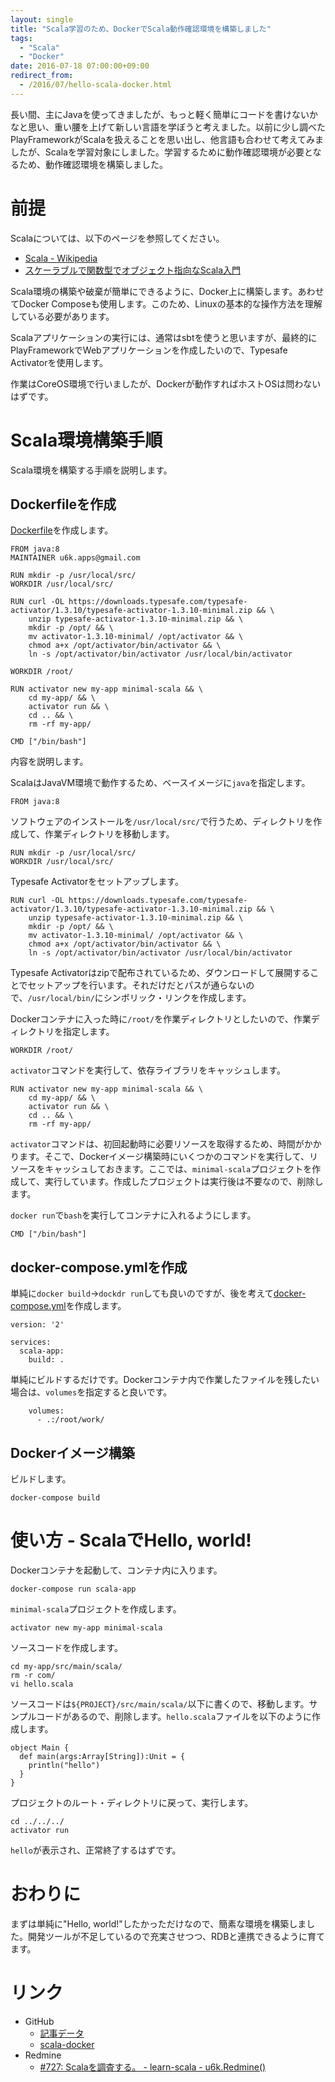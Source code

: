 ```yaml
---
layout: single
title: "Scala学習のため、DockerでScala動作確認環境を構築しました"
tags:
  - "Scala"
  - "Docker"
date: 2016-07-18 07:00:00+09:00
redirect_from:
  - /2016/07/hello-scala-docker.html
---
```


長い間、主にJavaを使ってきましたが、もっと軽く簡単にコードを書けないかなと思い、重い腰を上げて新しい言語を学ぼうと考えました。以前に少し調べたPlayFrameworkがScalaを扱えることを思い出し、他言語も合わせて考えてみましたが、Scalaを学習対象にしました。学習するために動作確認環境が必要となるため、動作確認環境を構築しました。

<!-- more -->

# 前提

Scalaについては、以下のページを参照してください。

* [Scala - Wikipedia](https://ja.wikipedia.org/wiki/Scala)
* [スケーラブルで関数型でオブジェクト指向なScala入門](http://www.atmarkit.co.jp/fjava/index/index_scala.html)

Scala環境の構築や破棄が簡単にできるように、Docker上に構築します。あわせてDocker Composeも使用します。このため、Linuxの基本的な操作方法を理解している必要があります。

Scalaアプリケーションの実行には、通常はsbtを使うと思いますが、最終的にPlayFrameworkでWebアプリケーションを作成したいので、Typesafe Activatorを使用します。

作業はCoreOS環境で行いましたが、Dockerが動作すればホストOSは問わないはずです。

# Scala環境構築手順

Scala環境を構築する手順を説明します。

## Dockerfileを作成

[Dockerfile](https://github.com/u6k/scala-docker/blob/v1.0.0/Dockerfile)を作成します。

```
FROM java:8
MAINTAINER u6k.apps@gmail.com

RUN mkdir -p /usr/local/src/
WORKDIR /usr/local/src/

RUN curl -OL https://downloads.typesafe.com/typesafe-activator/1.3.10/typesafe-activator-1.3.10-minimal.zip && \
    unzip typesafe-activator-1.3.10-minimal.zip && \
    mkdir -p /opt/ && \
    mv activator-1.3.10-minimal/ /opt/activator && \
    chmod a+x /opt/activator/bin/activator && \
    ln -s /opt/activator/bin/activator /usr/local/bin/activator

WORKDIR /root/

RUN activator new my-app minimal-scala && \
    cd my-app/ && \
    activator run && \
    cd .. && \
    rm -rf my-app/

CMD ["/bin/bash"]
```

内容を説明します。

ScalaはJavaVM環境で動作するため、ベースイメージに`java`を指定します。

```
FROM java:8
```

ソフトウェアのインストールを`/usr/local/src/`で行うため、ディレクトリを作成して、作業ディレクトリを移動します。

```
RUN mkdir -p /usr/local/src/
WORKDIR /usr/local/src/
```

Typesafe Activatorをセットアップします。

```
RUN curl -OL https://downloads.typesafe.com/typesafe-activator/1.3.10/typesafe-activator-1.3.10-minimal.zip && \
    unzip typesafe-activator-1.3.10-minimal.zip && \
    mkdir -p /opt/ && \
    mv activator-1.3.10-minimal/ /opt/activator && \
    chmod a+x /opt/activator/bin/activator && \
    ln -s /opt/activator/bin/activator /usr/local/bin/activator
```

Typesafe Activatorはzipで配布されているため、ダウンロードして展開することでセットアップを行います。それだけだとパスが通らないので、`/usr/local/bin/`にシンボリック・リンクを作成します。

Dockerコンテナに入った時に`/root/`を作業ディレクトリとしたいので、作業ディレクトリを指定します。

```
WORKDIR /root/
```

`activator`コマンドを実行して、依存ライブラリをキャッシュします。

```
RUN activator new my-app minimal-scala && \
    cd my-app/ && \
    activator run && \
    cd .. && \
    rm -rf my-app/
```

`activator`コマンドは、初回起動時に必要リソースを取得するため、時間がかかります。そこで、Dockerイメージ構築時にいくつかのコマンドを実行して、リソースをキャッシュしておきます。ここでは、`minimal-scala`プロジェクトを作成して、実行しています。作成したプロジェクトは実行後は不要なので、削除します。

`docker run`で`bash`を実行してコンテナに入れるようにします。

```
CMD ["/bin/bash"]
```

## docker-compose.ymlを作成

単純に`docker build`->`dockdr run`しても良いのですが、後を考えて[docker-compose.yml](https://github.com/u6k/scala-docker/blob/v1.0.0/docker-compose.yml)を作成します。

```
version: '2'

services:
  scala-app:
    build: .
```

単純にビルドするだけです。Dockerコンテナ内で作業したファイルを残したい場合は、`volumes`を指定すると良いです。

```
    volumes:
      - .:/root/work/
```

## Dockerイメージ構築

ビルドします。

```
docker-compose build
```

# 使い方 - ScalaでHello, world!

Dockerコンテナを起動して、コンテナ内に入ります。

```
docker-compose run scala-app
```

`minimal-scala`プロジェクトを作成します。

```
activator new my-app minimal-scala
```

ソースコードを作成します。

```
cd my-app/src/main/scala/
rm -r com/
vi hello.scala
```

ソースコードは`${PROJECT}/src/main/scala/`以下に書くので、移動します。サンプルコードがあるので、削除します。`hello.scala`ファイルを以下のように作成します。

```
object Main {
  def main(args:Array[String]):Unit = {
    println("hello")
  }
}
```

プロジェクトのルート・ディレクトリに戻って、実行します。

```
cd ../../../
activator run
```

`hello`が表示され、正常終了するはずです。

# おわりに

まずは単純に"Hello, world!"したかっただけなので、簡素な環境を構築しました。開発ツールが不足しているので充実させつつ、RDBと連携できるように育てます。

# リンク

* GitHub
    * [記事データ](https://github.com/u6k/blog/blob/master/page/20160715-hello-scala-docker.md)
    * [scala-docker](https://github.com/u6k/scala-docker)
* Redmine
    * [#727: Scalaを調査する。 - learn-scala - u6k.Redmine()](https://redmine.u6k.me/issues/727)
